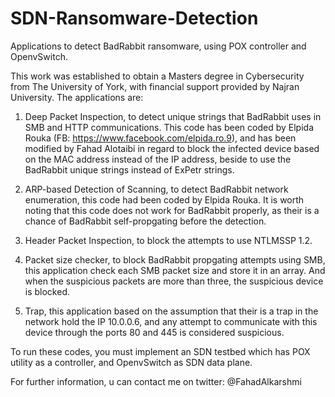 # SDN-Ransomware-Detection
Applications to detect BadRabbit ransomware, using POX controller and OpenvSwitch.

This work was established to obtain a Masters degree in Cybersecurity from 
The University of York, with financial support provided by Najran University. The applications are: 

1. Deep Packet Inspection, to detect unique strings that BadRabbit uses in SMB and HTTP communications. This code has been coded by Elpida Rouka (FB: https://www.facebook.com/elpida.ro.9), and has been modified by Fahad Alotaibi in regard to block the infected device based on the MAC address instead of the IP address, beside to use the BadRabbit unique strings instead of ExPetr strings.

2. ARP-based Detection of Scanning, to detect BadRabbit network enumeration, this code had been coded by Elpida Rouka. It is worth noting that this code does not work for BadRabbit properly, as their is a chance of BadRabbit self-propgating before the detection.

3. Header Packet Inspection, to block the attempts to use NTLMSSP 1.2. 

4. Packet size checker, to block BadRabbit propgating attempts using SMB, this application check each SMB packet size and store it in an array. And when the suspicious packets are more than three, the suspicious device is blocked.

5. Trap, this application based on the assumption that their is a trap in the network hold the IP 10.0.0.6, and any attempt to communicate with this device through the ports 80 and 445 is considered suspicious.

To run these codes, you must implement an SDN testbed which has POX utility as a controller, and OpenvSwitch as SDN data plane.

For further information, u can contact me on twitter: @FahadAlkarshmi
